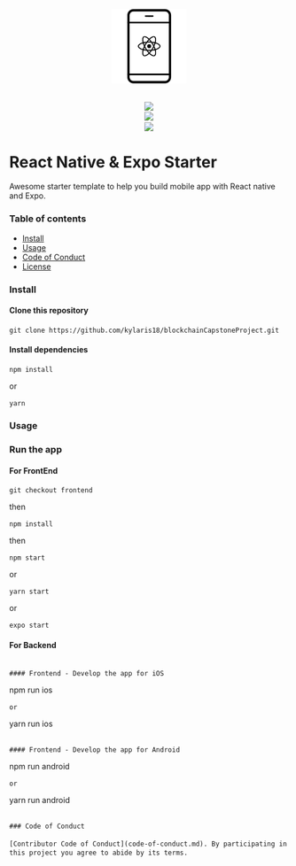 <p align="center">
  <img src="https://raw.githubusercontent.com/alexdevero/react-native-expo-starter/master/docs/react-native-expo-starter-logo.png" width="135" align="center">
  <br>
  <br>
</p>


<p align="center">
  <img src="https://forthebadge.com/images/badges/built-with-love.svg"  align="center">
  <br>
  <img src="https://forthebadge.com/images/badges/powered-by-coffee.svg"  align="center">
  <br>
  <img src="https://forthebadge.com/images/badges/contains-tasty-spaghetti-code.svg"  align="center">
</p>


# React Native & Expo Starter

Awesome starter template to help you build mobile app with React native and Expo.

### Table of contents

* [Install](#install)
* [Usage](#usage)
* [Code of Conduct](#code-of-conduct)
* [License](#license)

### Install

#### Clone this repository

```
git clone https://github.com/kylaris18/blockchainCapstoneProject.git
```

#### Install dependencies

```
npm install
```
or
```
yarn
```

### Usage

### Run the app
#### For FrontEnd

```
git checkout frontend
```
then
```
npm install
```
then
```
npm start
```
or
```
yarn start
```
or
```
expo start
```

#### For Backend

```

#### Frontend - Develop the app for iOS

```
npm run ios
```
or
```
yarn run ios
```

#### Frontend - Develop the app for Android

```
npm run android
```
or
```
yarn run android
```

### Code of Conduct

[Contributor Code of Conduct](code-of-conduct.md). By participating in this project you agree to abide by its terms.
